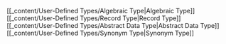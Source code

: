 [[_content/User-Defined Types/Algebraic Type|Algebraic Type]]
[[_content/User-Defined Types/Record Type|Record Type]]
[[_content/User-Defined Types/Abstract Data Type|Abstract Data Type]]
[[_content/User-Defined Types/Synonym Type|Synonym Type]]